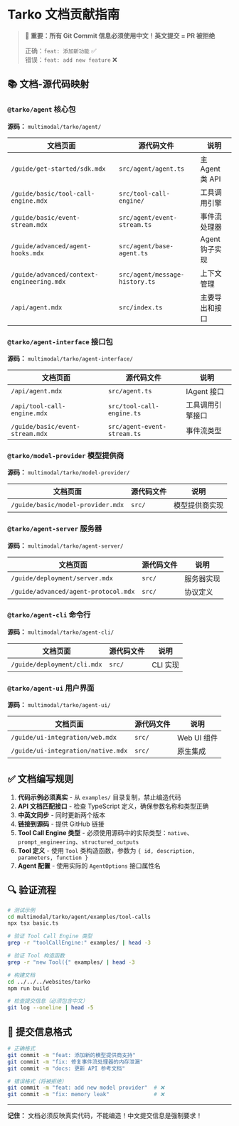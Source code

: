 # Tarko 文档贡献指南

> **🚨 重要：所有 Git Commit 信息必须使用中文！英文提交 = PR 被拒绝**
> 
> 正确：`feat: 添加新功能` ✅  
> 错误：`feat: add new feature` ❌

## 📚 文档-源代码映射

### `@tarko/agent` 核心包
**源码：** `multimodal/tarko/agent/`

| 文档页面 | 源代码文件 | 说明 |
|----------|------------|------|
| `/guide/get-started/sdk.mdx` | `src/agent/agent.ts` | 主 Agent 类 API |
| `/guide/basic/tool-call-engine.mdx` | `src/tool-call-engine/` | 工具调用引擎 |
| `/guide/basic/event-stream.mdx` | `src/agent/event-stream.ts` | 事件流处理器 |
| `/guide/advanced/agent-hooks.mdx` | `src/agent/base-agent.ts` | Agent 钩子实现 |
| `/guide/advanced/context-engineering.mdx` | `src/agent/message-history.ts` | 上下文管理 |
| `/api/agent.mdx` | `src/index.ts` | 主要导出和接口 |

### `@tarko/agent-interface` 接口包
**源码：** `multimodal/tarko/agent-interface/`

| 文档页面 | 源代码文件 | 说明 |
|----------|------------|------|
| `/api/agent.mdx` | `src/agent.ts` | IAgent 接口 |
| `/api/tool-call-engine.mdx` | `src/tool-call-engine.ts` | 工具调用引擎接口 |
| `/guide/basic/event-stream.mdx` | `src/agent-event-stream.ts` | 事件流类型 |

### `@tarko/model-provider` 模型提供商
**源码：** `multimodal/tarko/model-provider/`

| 文档页面 | 源代码文件 | 说明 |
|----------|------------|------|
| `/guide/basic/model-provider.mdx` | `src/` | 模型提供商实现 |

### `@tarko/agent-server` 服务器
**源码：** `multimodal/tarko/agent-server/`

| 文档页面 | 源代码文件 | 说明 |
|----------|------------|------|
| `/guide/deployment/server.mdx` | `src/` | 服务器实现 |
| `/guide/advanced/agent-protocol.mdx` | `src/` | 协议定义 |

### `@tarko/agent-cli` 命令行
**源码：** `multimodal/tarko/agent-cli/`

| 文档页面 | 源代码文件 | 说明 |
|----------|------------|------|
| `/guide/deployment/cli.mdx` | `src/` | CLI 实现 |

### `@tarko/agent-ui` 用户界面
**源码：** `multimodal/tarko/agent-ui/`

| 文档页面 | 源代码文件 | 说明 |
|----------|------------|------|
| `/guide/ui-integration/web.mdx` | `src/` | Web UI 组件 |
| `/guide/ui-integration/native.mdx` | `src/` | 原生集成 |

## ✅ 文档编写规则

1. **代码示例必须真实** - 从 `examples/` 目录复制，禁止编造代码
2. **API 文档匹配接口** - 检查 TypeScript 定义，确保参数名称和类型正确
3. **中英文同步** - 同时更新两个版本
4. **链接到源码** - 提供 GitHub 链接
5. **Tool Call Engine 类型** - 必须使用源码中的实际类型：`native`、`prompt_engineering`、`structured_outputs`
6. **Tool 定义** - 使用 `Tool` 类构造函数，参数为 `{ id, description, parameters, function }`
7. **Agent 配置** - 使用实际的 `AgentOptions` 接口属性名

## 🔍 验证流程

```bash
# 测试示例
cd multimodal/tarko/agent/examples/tool-calls
npx tsx basic.ts

# 验证 Tool Call Engine 类型
grep -r "toolCallEngine:" examples/ | head -3

# 验证 Tool 构造函数
grep -r "new Tool({" examples/ | head -3

# 构建文档
cd ../../../websites/tarko
npm run build

# 检查提交信息（必须包含中文）
git log --oneline | head -5
```

## 📝 提交信息格式

```bash
# 正确格式
git commit -m "feat: 添加新的模型提供商支持"
git commit -m "fix: 修复事件流处理器的内存泄漏"
git commit -m "docs: 更新 API 参考文档"

# 错误格式（将被拒绝）
git commit -m "feat: add new model provider"  # ❌
git commit -m "fix: memory leak"              # ❌
```

---

**记住：** 文档必须反映真实代码，不能编造！中文提交信息是强制要求！
